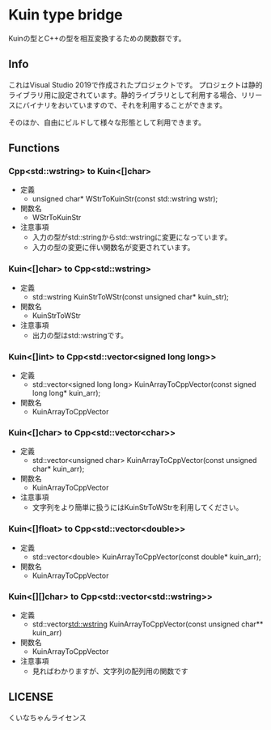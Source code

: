 # Kuin type bridge

Kuinの型とC++の型を相互変換するための関数群です。

## Info

これはVisual Studio 2019で作成されたプロジェクトです。
プロジェクトは静的ライブラリ用に設定されています。静的ライブラリとして利用する場合、リリースにバイナリをおいていますので、それを利用することができます。

そのほか、自由にビルドして様々な形態として利用できます。

## Functions

### Cpp\<std::wstring> to Kuin<[]char>

- 定義
  - unsigned char* WStrToKuinStr(const std::wstring wstr);
- 関数名
  - WStrToKuinStr
- 注意事項
  - 入力の型がstd::stringからstd::wstringに変更になっています。
  - 入力の型の変更に伴い関数名が変更されています。

### Kuin<[]char> to Cpp\<std::wstring>

- 定義
  - std::wstring KuinStrToWStr(const unsigned char* kuin_str);
- 関数名
  - KuinStrToWStr
- 注意事項
  - 出力の型はstd::wstringです。

### Kuin<[]int> to Cpp\<std::vector\<signed long long>>

- 定義
  - std::vector\<signed long long> KuinArrayToCppVector(const signed long long* kuin_arr);
- 関数名
  - KuinArrayToCppVector

### Kuin<[]char> to Cpp\<std::vector\<char>>

- 定義
  - std::vector\<unsigned char> KuinArrayToCppVector(const unsigned char* kuin_arr);
- 関数名
  - KuinArrayToCppVector
- 注意事項
  - 文字列をより簡単に扱うにはKuinStrToWStrを利用してください。

### Kuin<[]float> to Cpp\<std::vector\<double>>

- 定義
  - std::vector\<double> KuinArrayToCppVector(const double* kuin_arr);
- 関数名
  - KuinArrayToCppVector

### Kuin<[][]char> to Cpp\<std::vector\<std::wstring>>

- 定義
  - std::vector<std::wstring> KuinArrayToCppVector(const unsigned char** kuin_arr)
- 関数名
  - KuinArrayToCppVector
- 注意事項
  - 見ればわかりますが、文字列の配列用の関数です

## LICENSE

くいなちゃんライセンス
